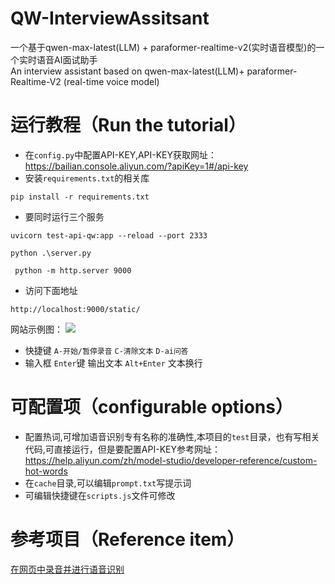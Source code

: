 # QW-InterviewAssitsant
一个基于qwen-max-latest(LLM) + paraformer-realtime-v2(实时语音模型)的一个实时语音AI面试助手<br>
An interview assistant based on qwen-max-latest(LLM)+ paraformer-Realtime-V2 (real-time voice model)

# 运行教程（Run the tutorial）
- 在`config.py`中配置API-KEY,API-KEY获取网址：https://bailian.console.aliyun.com/?apiKey=1#/api-key
- 安装`requirements.txt`的相关库
``` 
pip install -r requirements.txt
```
  
- 要同时运行三个服务
```
uvicorn test-api-qw:app --reload --port 2333
```
```
python .\server.py 
```
```
 python -m http.server 9000 
```
- 访问下面地址
```
http://localhost:9000/static/
```
网站示例图：
![](https://gitee.com/gracke/img/raw/master/SelfImg/202502190127160.png)
- 快捷键 `A-开始/暂停录音` `C-清除文本` `D-ai问答`
- 输入框 `Enter`键 输出文本 `Alt+Enter` 文本换行

# 可配置项（configurable options）
- 配置热词,可增加语音识别专有名称的准确性,本项目的`test`目录，也有写相关代码,可直接运行，但是要配置API-KEY参考网址：https://help.aliyun.com/zh/model-studio/developer-reference/custom-hot-words
- 在`cache`目录,可以编辑`prompt.txt`写提示词
- 可编辑快捷键在`scripts.js`文件可修改

# 参考项目（Reference item）
[在网页中录音并进行语音识别](https://github.com/aliyun/alibabacloud-bailian-speech-demo/tree/master/samples/gallery/input-text-out-audio-html-ai-assistant)
